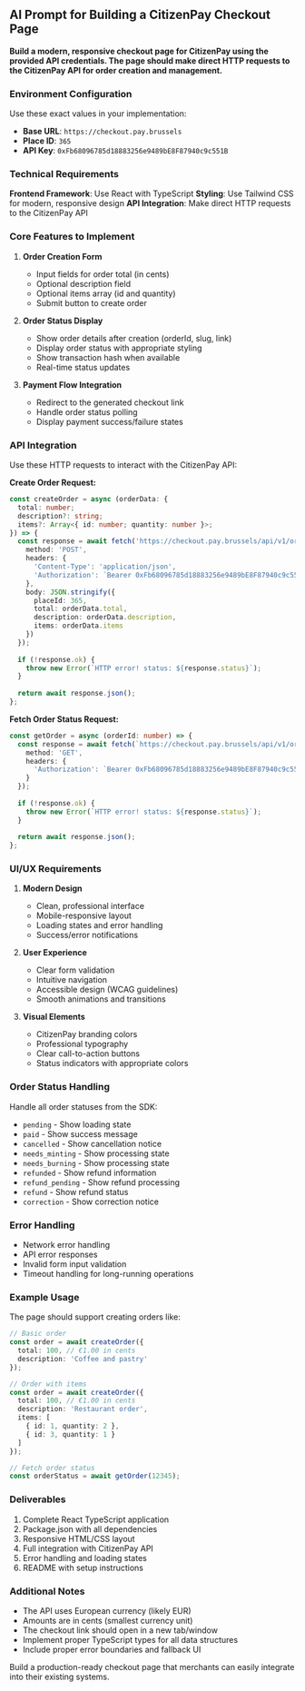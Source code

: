 ## AI Prompt for Building a CitizenPay Checkout Page

**Build a modern, responsive checkout page for CitizenPay using the provided API credentials. The page should make direct HTTP requests to the CitizenPay API for order creation and management.**

### Environment Configuration
Use these exact values in your implementation:
- **Base URL**: `https://checkout.pay.brussels`
- **Place ID**: `365`
- **API Key**: `0xFb68096785d18883256e9489bE8F87940c9c551B`

### Technical Requirements

**Frontend Framework**: Use React with TypeScript
**Styling**: Use Tailwind CSS for modern, responsive design
**API Integration**: Make direct HTTP requests to the CitizenPay API

### Core Features to Implement

1. **Order Creation Form**
   - Input fields for order total (in cents)
   - Optional description field
   - Optional items array (id and quantity)
   - Submit button to create order

2. **Order Status Display**
   - Show order details after creation (orderId, slug, link)
   - Display order status with appropriate styling
   - Show transaction hash when available
   - Real-time status updates

3. **Payment Flow Integration**
   - Redirect to the generated checkout link
   - Handle order status polling
   - Display payment success/failure states

### API Integration

Use these HTTP requests to interact with the CitizenPay API:

**Create Order Request:**
```typescript
const createOrder = async (orderData: {
  total: number;
  description?: string;
  items?: Array<{ id: number; quantity: number }>;
}) => {
  const response = await fetch('https://checkout.pay.brussels/api/v1/orders', {
    method: 'POST',
    headers: {
      'Content-Type': 'application/json',
      'Authorization': `Bearer 0xFb68096785d18883256e9489bE8F87940c9c551B`
    },
    body: JSON.stringify({
      placeId: 365,
      total: orderData.total,
      description: orderData.description,
      items: orderData.items
    })
  });
  
  if (!response.ok) {
    throw new Error(`HTTP error! status: ${response.status}`);
  }
  
  return await response.json();
};
```

**Fetch Order Status Request:**
```typescript
const getOrder = async (orderId: number) => {
  const response = await fetch(`https://checkout.pay.brussels/api/v1/orders/${orderId}`, {
    method: 'GET',
    headers: {
      'Authorization': `Bearer 0xFb68096785d18883256e9489bE8F87940c9c551B`
    }
  });
  
  if (!response.ok) {
    throw new Error(`HTTP error! status: ${response.status}`);
  }
  
  return await response.json();
};
```

### UI/UX Requirements

1. **Modern Design**
   - Clean, professional interface
   - Mobile-responsive layout
   - Loading states and error handling
   - Success/error notifications

2. **User Experience**
   - Clear form validation
   - Intuitive navigation
   - Accessible design (WCAG guidelines)
   - Smooth animations and transitions

3. **Visual Elements**
   - CitizenPay branding colors
   - Professional typography
   - Clear call-to-action buttons
   - Status indicators with appropriate colors

### Order Status Handling

Handle all order statuses from the SDK:
- `pending` - Show loading state
- `paid` - Show success message
- `cancelled` - Show cancellation notice
- `needs_minting` - Show processing state
- `needs_burning` - Show processing state
- `refunded` - Show refund information
- `refund_pending` - Show refund processing
- `refund` - Show refund status
- `correction` - Show correction notice

### Error Handling

- Network error handling
- API error responses
- Invalid form input validation
- Timeout handling for long-running operations

### Example Usage

The page should support creating orders like:
```typescript
// Basic order
const order = await createOrder({
  total: 100, // €1.00 in cents
  description: 'Coffee and pastry'
});

// Order with items
const order = await createOrder({
  total: 100, // €1.00 in cents
  description: 'Restaurant order',
  items: [
    { id: 1, quantity: 2 },
    { id: 3, quantity: 1 }
  ]
});

// Fetch order status
const orderStatus = await getOrder(12345);
```

### Deliverables

1. Complete React TypeScript application
2. Package.json with all dependencies
3. Responsive HTML/CSS layout
4. Full integration with CitizenPay API
5. Error handling and loading states
6. README with setup instructions

### Additional Notes

- The API uses European currency (likely EUR)
- Amounts are in cents (smallest currency unit)
- The checkout link should open in a new tab/window
- Implement proper TypeScript types for all data structures
- Include proper error boundaries and fallback UI

Build a production-ready checkout page that merchants can easily integrate into their existing systems.